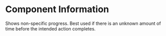 # Component Information

Shows non-specific progress. Best used if there is an unknown amount of time
before the intended action completes.
